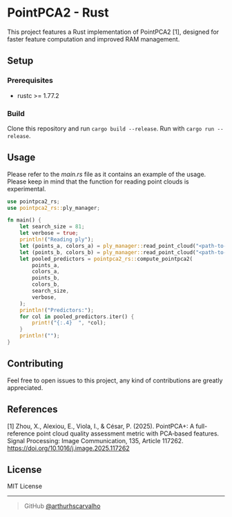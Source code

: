 # PointPCA2 - Rust

This project features a Rust implementation of PointPCA2 [1], designed for faster feature computation and improved RAM management.

## Setup

### Prerequisites
- rustc >= 1.77.2

### Build
Clone this repository and run `cargo build --release`. Run with `cargo run --release`.

## Usage
Please refer to the *main.rs* file as it contains an example of the usage. Please keep in mind that the function for reading point clouds is experimental.

```rust
use pointpca2_rs;
use pointpca2_rs::ply_manager;

fn main() {
    let search_size = 81;
    let verbose = true;
    println!("Reading ply");
    let (points_a, colors_a) = ply_manager::read_point_cloud("<path-to-reference>");
    let (points_b, colors_b) = ply_manager::read_point_cloud("<path-to-test>");
    let pooled_predictors = pointpca2_rs::compute_pointpca2(
        points_a,
        colors_a,
        points_b,
        colors_b,
        search_size,
        verbose,
    );
    println!("Predictors:");
    for col in pooled_predictors.iter() {
        print!("{:.4}  ", *col);
    }
    println!("");
}
```

## Contributing
Feel free to open issues to this project, any kind of contributions are greatly appreciated.

## References
[1] Zhou, X., Alexiou, E., Viola, I., & César, P. (2025). PointPCA+: A full-reference point cloud quality assessment metric with PCA‑based features. Signal Processing: Image Communication, 135, Article 117262. https://doi.org/10.1016/j.image.2025.117262

## License
MIT License

---

> GitHub [@arthurhscarvalho](https://github.com/arthurhscarvalho)
